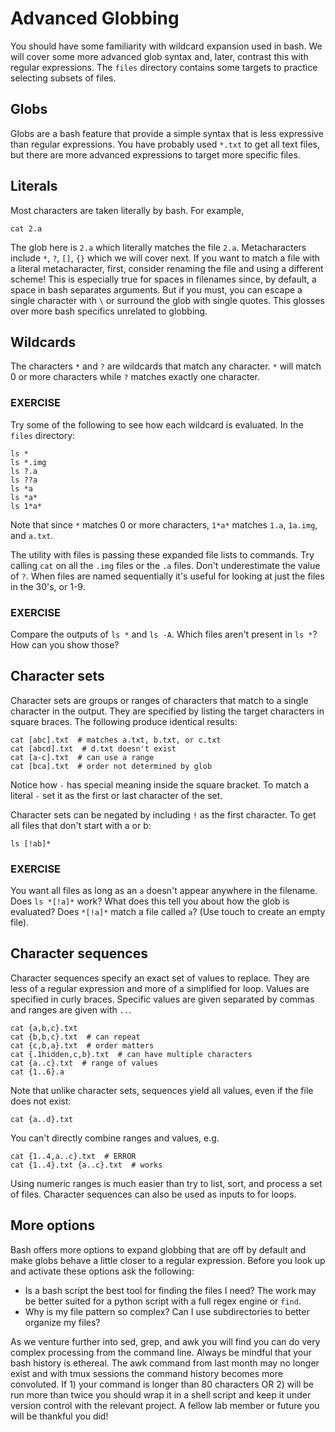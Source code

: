# Advanced Globbing

You should have some familiarity with wildcard expansion used in bash.  We
will cover some more advanced glob syntax and, later, contrast this with
regular expressions.  The `files` directory contains some targets to
practice selecting subsets of files.

## Globs
Globs are a bash feature that provide a simple syntax that is less expressive
than regular expressions.  You have probably used `*.txt` to get all text files,
but there are more advanced expressions to target more specific files.

## Literals
Most characters are taken literally by bash.  For example,
```
cat 2.a
```
The glob here is `2.a` which literally matches the file `2.a`.  Metacharacters
include `*`, `?`, `[]`, `{}` which we will cover next.  If you want to match a
file with a literal metacharacter, first, consider renaming the file and
using a different scheme!  This is especially true for spaces in filenames
since, by default, a space in bash separates arguments.  But if you must, you
can escape a single character with `\` or surround the glob with single quotes.
This glosses over more bash specifics unrelated to globbing.

## Wildcards
The characters `*` and `?` are wildcards that match any character.  `*` will
match 0 or more characters while `?` matches exactly one character.

### EXERCISE
Try some of the following to see how each wildcard is evaluated.  In the 
`files` directory:
```
ls *
ls *.img
ls ?.a
ls ??a
ls *a
ls *a*
ls 1*a*
```

Note that since `*` matches 0 or more characters, `1*a*` matches `1.a`,
`1a.img`, and `a.txt`.

The utility with files is passing these expanded file lists to commands.
Try calling `cat` on all the `.img` files or the `.a` files.  Don't
underestimate the value of `?`.  When files are named sequentially it's useful
for looking at just the files in the 30's, or 1-9.

### EXERCISE
Compare the outputs of `ls *` and `ls -A`.  Which files aren't present in
`ls *`?  How can you show those?

## Character sets
Character sets are groups or ranges of characters that match to a single
character in the output.  They are specified by listing the target characters
in square braces.  The following produce identical results:
```
cat [abc].txt  # matches a.txt, b.txt, or c.txt
cat [abcd].txt  # d.txt doesn't exist
cat [a-c].txt  # can use a range
cat [bca].txt  # order not determined by glob
```

Notice how `-` has special meaning inside the square bracket.  To match a
literal `-` set it as the first or last character of the set.

Character sets can be negated by including `!` as the first character.  To
get all files that don't start with a or b:
```
ls [!ab]*
```

### EXERCISE
You want all files as long as an `a` doesn't appear anywhere in the filename.
Does `ls *[!a]*` work?  What does this tell you about how the glob is evaluated?
Does `*[!a]*` match a file called `a`?  (Use touch to create an empty file).

## Character sequences
Character sequences specify an exact set of values to replace.  They are less
of a regular expression and more of a simplified for loop.  Values are
specified in curly braces.  Specific values are given separated by commas and
ranges are given with `..`.
```
cat {a,b,c}.txt
cat {b,b,c}.txt  # can repeat
cat {c,b,a}.txt  # order matters
cat {.1hidden,c,b}.txt  # can have multiple characters
cat {a..c}.txt  # range of values
cat {1..6}.a
```

Note that unlike character sets, sequences yield all values, even if the file
does not exist:
```
cat {a..d}.txt
```

You can't directly combine ranges and values, e.g.
```
cat {1..4,a..c}.txt  # ERROR
cat {1..4}.txt {a..c}.txt  # works
```

Using numeric ranges is much easier than try to list, sort, and process a
set of files.  Character sequences can also be used as inputs to for loops.

## More options
Bash offers more options to expand globbing that are off by default and make
globs behave a little closer to a regular expression.  Before you look up and
activate these options ask the following:
 - Is a bash script the best tool for finding the files I need?  The work
   may be better suited for a python script with a full regex engine or `find`.
 - Why is my file pattern so complex?  Can I use subdirectories to better
   organize my files?

As we venture further into sed, grep, and awk you will find you can do very
complex processing from the command line.  Always be mindful that your bash
history is ethereal.  The awk command from last month may no longer exist and
with tmux sessions the command history becomes more convoluted.  If 1) your
command is longer than 80 characters OR 2) will be run more than twice you
should wrap it in a shell script and keep it under version control with the
relevant project.  A fellow lab member or future you will be thankful you did!
